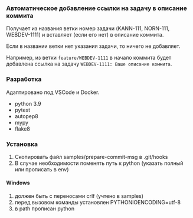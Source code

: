 ### Автоматическое добавление ссылки на задачу в описание коммита

Получает из названия ветки номер задачи (KANN-111, NORN-111, WEBDEV-1111) и вставляет (если его нет) в описание коммита.

Если в названии ветки нет указания задачи, то ничего не добавляет.

Например, из ветки `feature/WEBDEV-1111` в начало коммита будет добавлена ссылка на задачу `WEBDEV-1111: Ваше описание коммита`.

### Разработка

Адаптировано под VSCode и Docker. 

- python 3.9
- pytest
- autopep8
- mypy
- flake8

### Установка

1. Скопировать файл samples/prepare-commit-msg в .git/hooks
2. В случае необходимости поменять путь к python (указать полный или прописать в env)

#### Windows

1. должен быть с переносами crlf (учтено в samples)
2. перед вызовом команды установлен PYTHONIOENCODING=utf-8
3. в path прописан python